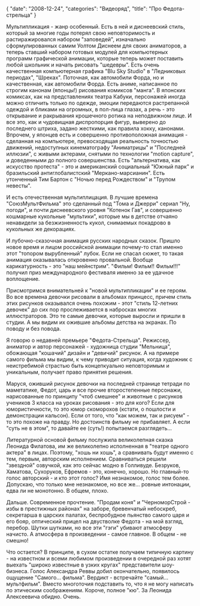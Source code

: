 {
   "date": "2008-12-24",
   "categories": "Видеоряд",
   "title": "Про Федота-стрельца"
}

Мультипликация - жанр особенный. Есть в ней и диснеевский стиль, который за многие годы потерял свою неповторимость и растиражировался набором "заповедей", изначально сформулированных самим Уолтом Диснеем для своих аниматоров, а теперь ставший набором готовых модулей для компьютерных программ графической анимации, которые теперь может поставить любой школьник и начать рисовать "шедевры". Есть очень качественная компьютерная графика "Blu Sky Studio" в "Ледниковых периодах", "Шреках". Поточная, как автомобили Форда, но и качественная, как автомобили Форда. Есть аниме, написанное по строгим канонам (японцы!) рисования комиксов "манга". В японских комиксах, как на представлениях театра Кабуки, персонажей иногда можно отличить только по одежде, эмоции передаются растрепанной одеждой и бликами на огромных, в пол-лица глазах, а речь - это открывание и ракрывания крошечного ротика на неподвижном лице. И все это, как и чудовищная диспропорция фигур, выверено до последнего штриха, задано жесткими, как правила хокку, канонами. Впрочем, у японцев есть и совершенно противоположная анимация - сделанная на компьютере, превосходящая реальность точностью движений, недоступных кинематографу "Аниматрицы" и "Последней иллюзии", с живыми актерами, снятыми по технологии "motion capture", и доведенными до полного совершенства. Есть "альтернатива, как искусство протеста" - это и американский социальный "Южный парк" и бразильский антиглобалистский "Меркано-марсианин". Есть утонченный Тим Бартон с "Ночью перед Рождеством" и "Трупом невесты".

И есть отечественная мультиплицация. В лучшие времена "СоюзМультФильма" это сделанный под "Тома и Джерри" сериал "Ну, погоди", и почти диснеевского уровня "Котенок Гав", и совершенно кошмарные кукольные "мультики", которые мы в детстве отчаяно ненавидели за безжизненность кукол, снимаемых покадрово в кукольных же декорациях.

И лубочно-сказочная анимация русских народных сказок. Пришло новое время и лицом российской анимации почему-то стал именно этот "топором вырубленный" лубок. Если не спасал сюжет, то такая анимация оказывалась откровенно провальной. Вообще карикатурность - это "наш мейнстрим". "Фильм! Фильм!! Фильм!!!" получил приз международного фестиваля именно за ее удачное воплощение.

Присмотримся внимательней к "новой мультипликации" и ее героям. Во все времена девочки рисовали в альбомах принцесс, причем стиль этих рисунков оказывался очень похожим - этот "стиль 12-летних девочек" до сих пор прослеживается в набросках многих иллюстраторов. Это те самые девочки, которые выросли и пришли в студии. А мы видим их ожившие альбомы детства на экранах. По поводу и без повода.

Я говорю о недавней премьере "Федота-Стрельца". Режиссер, аниматор и автор персонажей - художница студии "Мельница", обожающая "кошачий" дизайн и "девичий" рисунок. А на примере самого фильма мы видим, к чему приводит ситуация, когда художник с неистребимой страстью быть концепкуально неповторимым и уникальным, получает право принятия решения.

Маруся, оживший рисунок девочки на последней странице тетради по маметатике, Федот, царь и все прочие второстепенные персонажи, нарисованные по принципу "чтоб смешнее" и животные с рисунков учеников 3 класса на уроках рисования - это для кого? Если для юмористичности, то это юмор скоморохов (кстати, о пошлости и демонстрации кальсон). Если от того, что "как можем, так и рисуем" - то это похоже на правду. Но достоинств фильму не прибавляет. А если "суть не в этом", то давайте ее (суть!) попытаемся разглядеть...

Литературной основой фильму послужила великолепная сказка Леонида Филатова, им же великолепно исполненная в "театре одного актера" в лицах. Поэтому, "хошь ни хошь", а сравнивать будут именно с тем, первым, авторским исполнением. Сравниваться решили "звездной" озвучкой, как это сейчас модно в Голливуде. Безруков, Хаматова, Сухоруков, Ефремов - это, конечно, хорошо. Но главный-то голос авторский - и кто этот голос? Имя незнакомое, голос тем более. Допускаю, что только мне незнакомое, но все же... ровные интонации, едва ли не монотонно. В общем, плохо.

Дальше. Современное прочтение. "Продам коня" и "ЧерноморСтрой - избы в престижных районах" на заборе, бревенчатый небоскреб, секретарша в царских палатах, беспробудное пьянство самого царя и его бояр, оптический прицел на двустволке Федота - на мой взгляд, перебор. Шутки шутками, но все эти "гэги" убивают атмосферу начисто. А атмосфера в произведении - самое главное. В общем - не смешно!

Что остается? В принципе, в сухом остатке получаем типичную картину - на известном и всеми любимом произведении в очередной раз хотят выехать "широко известные в узких кругах" представители шоу-бизнеса. Голос Александра Реввы добил окончательно, появилось ощущение "Самого... фильма". Вердикт - встречайте "самый... мультфильм". Вместо многоточия подставить то, что я не могу написать по этическим соображениям. Короче, полное "кю". За Леонида Алексеевича обидно. Очень.
